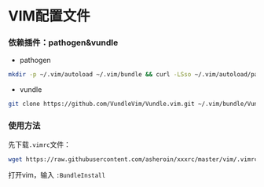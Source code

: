 # VIM配置文件

### 依赖插件：pathogen&vundle
- pathogen
```bash
mkdir -p ~/.vim/autoload ~/.vim/bundle && curl -LSso ~/.vim/autoload/pathogen.vim https://tpo.pe/pathogen.vim
```
- vundle
```bash
git clone https://github.com/VundleVim/Vundle.vim.git ~/.vim/bundle/Vundle.vim
```
### 使用方法
先下载`.vimrc`文件：
```bash
wget https://raw.githubusercontent.com/asheroin/xxxrc/master/vim/.vimrc
```
打开vim，输入 `:BundleInstall`
